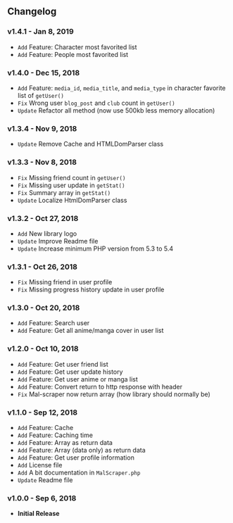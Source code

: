## Changelog

### v1.4.1 - Jan 8, 2019
- `Add` Feature: Character most favorited list
- `Add` Feature: People most favorited list

### v1.4.0 - Dec 15, 2018
- `Add` Feature: `media_id`, `media_title`, and `media_type` in character favorite list of `getUser()`
- `Fix` Wrong user `blog_post` and `club` count in `getUser()`
- `Update` Refactor all method (now use 500kb less memory allocation)

### v1.3.4 - Nov 9, 2018
- `Update` Remove Cache and HTMLDomParser class

### v1.3.3 - Nov 8, 2018
- `Fix` Missing friend count in `getUser()`
- `Fix` Missing user update in `getStat()`
- `Fix` Summary array in `getStat()`
- `Update` Localize HtmlDomParser class

### v1.3.2 - Oct 27, 2018
- `Add` New library logo
- `Update` Improve Readme file
- `Update` Increase minimum PHP version from 5.3 to 5.4

### v1.3.1 - Oct 26, 2018
- `Fix` Missing friend in user profile
- `Fix` Missing progress history update in user profile

### v1.3.0 - Oct 20, 2018
- `Add` Feature: Search user
- `Add` Feature: Get all anime/manga cover in user list

### v1.2.0 - Oct 10, 2018
- `Add` Feature: Get user friend list
- `Add` Feature: Get user update history
- `Add` Feature: Get user anime or manga list
- `Add` Feature: Convert return to http response with header
- `Fix` Mal-scraper now return array (how library should normally be)

### v1.1.0 - Sep 12, 2018
- `Add` Feature: Cache
- `Add` Feature: Caching time
- `Add` Feature: Array as return data
- `Add` Feature: Array (data only) as return data
- `Add` Feature: Get user profile information
- `Add` License file
- `Add` A bit documentation in `MalScraper.php`
- `Update` Readme file

### v1.0.0 - Sep 6, 2018
- **Initial Release**